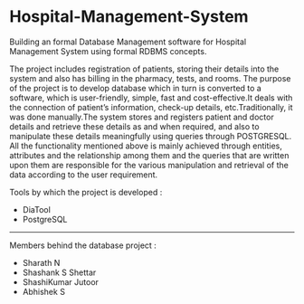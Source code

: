 # Hospital-Management-System

Building an formal Database Management software for Hospital Management System using formal RDBMS concepts.

The project includes registration of patients, storing their details into the system and also has billing in the pharmacy, tests, and rooms.
The purpose of the project is to develop database which in turn is converted to a software, which is user-friendly, simple, fast and cost-effective.It deals with the connection of patient’s information, check-up details, etc.Traditionally, it was done manually.The system stores and registers patient and doctor details and retrieve these details as and when required, and also to manipulate these details meaningfully using queries through POSTGRESQL.
All the functionality mentioned above is mainly achieved through entities, attributes and the relationship among them and the queries that are written upon them are responsible for the various manipulation and retrieval of the data according to the user requirement.

Tools by which the project is developed :
* DiaTool
* PostgreSQL

---
Members behind the database project :
* Sharath N
* Shashank S Shettar
* ShashiKumar Jutoor
* Abhishek S
